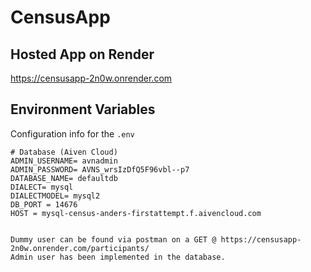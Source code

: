 # CensusApp

## Hosted App on Render

https://censusapp-2n0w.onrender.com

## Environment Variables

Configuration info for the `.env` 

```dotenv
# Database (Aiven Cloud)
ADMIN_USERNAME= avnadmin
ADMIN_PASSWORD= AVNS_wrsIzDfQ5F96vbl--p7
DATABASE_NAME= defaultdb
DIALECT= mysql
DIALECTMODEL= mysql2
DB_PORT = 14676
HOST = mysql-census-anders-firstattempt.f.aivencloud.com


Dummy user can be found via postman on a GET @ https://censusapp-2n0w.onrender.com/participants/
Admin user has been implemented in the database.